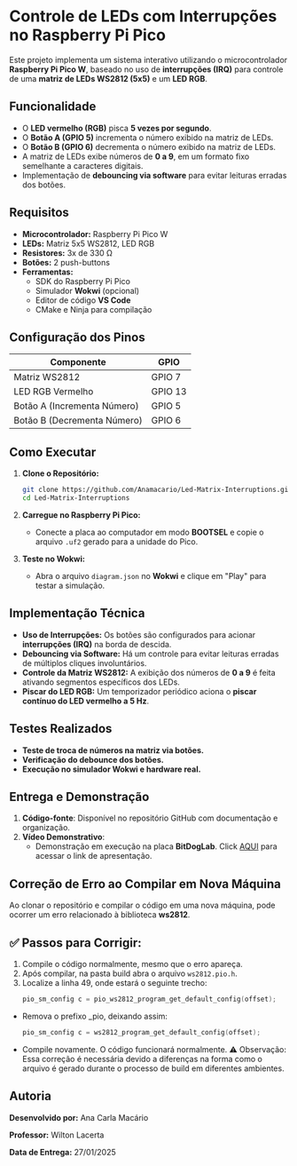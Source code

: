 # Controle de LEDs com Interrupções no Raspberry Pi Pico

Este projeto implementa um sistema interativo utilizando o microcontrolador **Raspberry Pi Pico W**, baseado no uso de **interrupções (IRQ)** para controle de uma **matriz de LEDs WS2812 (5x5)** e um **LED RGB**.

## Funcionalidade

- O **LED vermelho (RGB)** pisca **5 vezes por segundo**.
- O **Botão A (GPIO 5)** incrementa o número exibido na matriz de LEDs.
- O **Botão B (GPIO 6)** decrementa o número exibido na matriz de LEDs.
- A matriz de LEDs exibe números de **0 a 9**, em um formato fixo semelhante a caracteres digitais.
- Implementação de **debouncing via software** para evitar leituras erradas dos botões.

## Requisitos

- **Microcontrolador:** Raspberry Pi Pico W
- **LEDs:** Matriz 5x5 WS2812, LED RGB
- **Resistores:** 3x de 330 Ω
- **Botões:** 2 push-buttons
- **Ferramentas:**
  - SDK do Raspberry Pi Pico
  - Simulador **Wokwi** (opcional)
  - Editor de código **VS Code**
  - CMake e Ninja para compilação

## Configuração dos Pinos

| Componente | GPIO |
|------------|------|
| Matriz WS2812 | GPIO 7 |
| LED RGB Vermelho | GPIO 13 |
| Botão A (Incrementa Número) | GPIO 5 |
| Botão B (Decrementa Número) | GPIO 6 |

## Como Executar

1. **Clone o Repositório:**
   ```bash
   git clone https://github.com/Anamacario/Led-Matrix-Interruptions.git
   cd Led-Matrix-Interruptions
   ```

2. **Carregue no Raspberry Pi Pico:**
   - Conecte a placa ao computador em modo **BOOTSEL** e copie o arquivo `.uf2` gerado para a unidade do Pico.

3. **Teste no Wokwi:**
   - Abra o arquivo `diagram.json` no **Wokwi** e clique em "Play" para testar a simulação.

## Implementação Técnica

- **Uso de Interrupções:** Os botões são configurados para acionar **interrupções (IRQ)** na borda de descida.
- **Debouncing via Software:** Há um controle para evitar leituras erradas de múltiplos cliques involuntários.
- **Controle da Matriz WS2812:** A exibição dos números de **0 a 9** é feita ativando segmentos específicos dos LEDs.
- **Piscar do LED RGB:** Um temporizador periódico aciona o **piscar contínuo do LED vermelho a 5 Hz**.

## Testes Realizados

- **Teste de troca de números na matriz via botões.**
- **Verificação do debounce dos botões.**
- **Execução no simulador Wokwi e hardware real.**

## Entrega e Demonstração

1. **Código-fonte**: Disponível no repositório GitHub com documentação e organização.
2. **Vídeo Demonstrativo**:
   - Demonstração em execução na placa **BitDogLab**.
   Click [AQUI](https://drive.google.com/file/d/1fU0dZwQcaFhBf-Q7Ubn6J-NrhgAR87xq/view?usp=sharing) para acessar o link de apresentação.

## Correção de Erro ao Compilar em Nova Máquina

Ao clonar o repositório e compilar o código em uma nova máquina, pode ocorrer um erro relacionado à biblioteca **ws2812**.

## ✅ Passos para Corrigir:

1. Compile o código normalmente, mesmo que o erro apareça.  
2. Após compilar, na pasta build abra o arquivo `ws2812.pio.h`.  
3. Localize a linha 49, onde estará o seguinte trecho:  
   ```c
   pio_sm_config c = pio_ws2812_program_get_default_config(offset);
- Remova o prefixo _pio, deixando assim:
    ```c
    pio_sm_config c = ws2812_program_get_default_config(offset);
- Compile novamente. O código funcionará normalmente.
⚠️ Observação:
Essa correção é necessária devido a diferenças na forma como o arquivo é gerado durante o processo de build em diferentes ambientes.

## Autoria
**Desenvolvido por:** Ana Carla Macário

**Professor:** Wilton Lacerta

**Data de Entrega:** 27/01/2025

